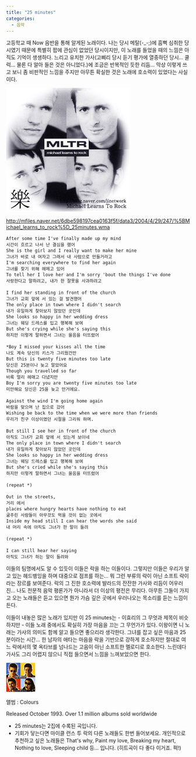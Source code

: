 ```yaml
---
title: "25 minutes"
categories:
  - 음악
---
```


고등학교 때 Now 음반을 통해 알게된 노래이다. 나는 당시 메탈(-_-;)에 흠뻑 심취한 당시였기 때문에 특별히 팝에 관심이 없었던 당시이지만, 이 노래를 들었을 때의 느낌은 아직도 기억이 생생하다. 느리고 유치한 가사(고삐리 당시 듣기 평가에 열중하던 당시... 쿨럭... 물론 다 알아 들은 것은 아니었다.)에 조금은 반복적인 듯한 리듬... 막상 이렇게 쓰고 보니 좀 비판적인 느낌을 주지만 아무튼 확실한 것은 노래에 호소력이 있었다는 사실이다.  

![](/assets/images/posts/2004/08/gk200000000035.jpg)
  
<http://mfiles.naver.net/6dbe598197cea0163f5f/data3/2004/4/29/247/%5BMichael_learns_to_rock%5D_25minutes.wma>

```
After some time I've finally made up my mind  
시간이 흐르고 나서 난 결심을 했어  
She is the girl and I really want to make her mine  
그녀가 바로 내 여자고 그래서 내 사람으로 만들거라고  
I'm searching everywhere to find her again  
그녀를 찾기 위해 헤메고 있어  
To tell her I love her and I'm sorry 'bout the things I've done  
사랑한다고 말하려고, 내가 한 잘못을 사과하려고  
  
I find her standing in front of the church  
그녀가 교회 앞에 서 있는 걸 발견했어  
The only place in town where I didn't search  
내가 유일하게 찾아보지 않았던 곳인데  
She looks so happy in her wedding dress  
그녀는 웨딩 드레스를 입고 행복해 보여  
But she's crying while she's saying this  
하지만 이렇게 말하면서 그녀는 울음을 터뜨렸어  
  
*Boy I missed your kisses all the time  
나도 계속 당신의 키스가 그리웠건만  
But this is twenty five minutes too late  
당신은 25분이나 늦고 말았어요  
Though you travelled so far  
비록 멀리 헤매고 다녔지만  
Boy I'm sorry you are twenty five minutes too late  
미안해요 당신은 25을 늦고 만거에요.  
  
Against the wind I'm going home again  
바람을 맞으며 난 집으로 갔어  
Wishing be back to the time when we were more than friends  
우리가 친구 이상이였던 시절을 그리워 하며.  
  
But still I see her in front of the church  
아직도 그녀가 교회 앞에 서 있는게 보이네  
The only place in town where I didn't search  
내가 유일하게 찾아보지 않았던 곳인데  
She looks so happy in her wedding dress  
그녀는 웨딩 드레스를 입고 행복해 보여  
But she's cried while she's saying this  
하지만 이렇게 말하면서 그녀는 울음을 터뜨렸어  
  
(repeat *)  
  
Out in the streets,  
거리 에서  
places where hungry hearts have nothing to eat  
굶주린 사람들이 아무것도 먹을 것이 없는 곳에서  
Inside my head still I can hear the words she said  
내 머리 속에 아직도 그녀가 한 말이 들려  
  
(repeat *)  
  
I can still hear her saying  
아직도 그녀가 하는 말이 들려와
```
  
이들의 팀명에서도 알 수 있듯이 이들은 락을 하는 이들이다. 그렇지만 이들은 우리가 알고 있는 헤드뱅잉을 하며 대중으로 점프를 하는... 뭐 그런 부류의 락이 아닌 소프트 락이라는 장르를 보여준다. 락의 그 진한 호소력에 발라드의 잔잔한 가사와 리듬이 어우러진... 나도 전문적 음악 평론가가 아니라서 더 이상의 평전은 무리다. 아무튼 그들이 가지고 오는 노래들은 듣고 있으면 뭔가 가슴 깊은 곳에서 우러나오는 목소리를 듣는 느낌이 든다.  
  
이들이 내놓은 많은 노래가 있지만 이 25 minutes는 - 이효리의 그 무엇과 제목이 비슷하지만 - 이들 노래 중에서도 확실히 가장 마음을 끄는 그 무언가가 있다. 이왕이면 니 노래는 가사의 의미도 함께 알고 들으면 좋으리라 생각한다. 그녀를 잡고 싶은 마음과 25분이라는 시간... 한 남자의 애타는 마음을 락을 기반으로 강하게 호소하지만 절대로 여느 락에서의 몇 옥타브를 넘나드는 고음이 아닌 소프트한 멜로디로 호소한다. 느린데다 가사도 그리 어렵지 않으니 직접 들으면서 느낌을 느껴보았으면 한다.  
  
![](/assets/images/posts/2004/08/gk200000000034.jpg)

앨범 : Colours  
  
Released October 1993. 
Over 1.1 million albums sold worldwide  
  
* 25 minutes는 2집에 수록된 곡입니다.  
* 기회가 닿는다면 마이클 런스 투 락의 다른 노래들도 한번 들어보세요. 개인적으로 추천하고 싶은 노래들은 That's why, Paint my love, Breaking my heart, Nothing to love, Sleeping child 등... 입니다. (히트곡이 다 좋다 이거죠. 퍽!)
